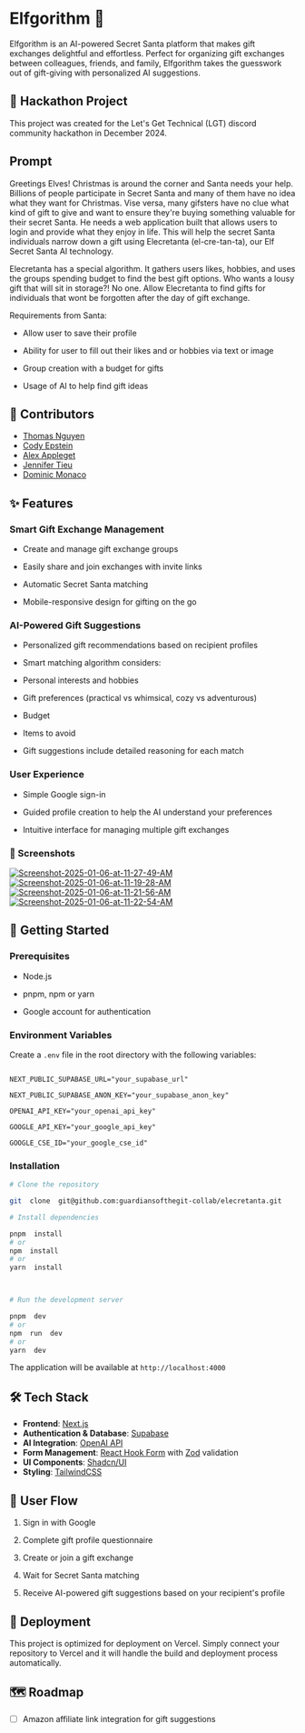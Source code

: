 # Elfgorithm 🎅

Elfgorithm is an AI-powered Secret Santa platform that makes gift exchanges delightful and effortless. Perfect for organizing gift exchanges between colleagues, friends, and family, Elfgorithm takes the guesswork out of gift-giving with personalized AI suggestions.

## 🎄 Hackathon Project

This project was created for the Let's Get Technical (LGT) discord community hackathon in December 2024.

## Prompt

Greetings Elves! Christmas is around the corner and Santa needs your help. Billions of people participate in Secret Santa and many of them have no idea what they want for Christmas. Vise versa, many gifsters have no clue what kind of gift to give and want to ensure they're buying something valuable for their secret Santa. He needs a web application built that allows users to login and provide what they enjoy in life. This will help the secret Santa individuals narrow down a gift using Elecretanta (el-cre-tan-ta), our Elf Secret Santa AI technology.

Elecretanta has a special algorithm. It gathers users likes, hobbies, and uses the groups spending budget to find the best gift options. Who wants a lousy gift that will sit in storage?! No one. Allow Elecretanta to find gifts for individuals that wont be forgotten after the day of gift exchange.

Requirements from Santa:

- Allow user to save their profile

- Ability for user to fill out their likes and or hobbies via text or image

- Group creation with a budget for gifts

- Usage of AI to help find gift ideas

## 👥 Contributors

- [Thomas Nguyen](https://www.linkedin.com/in/thomasnguyensoftware/)
- [Cody Epstein](https://www.linkedin.com/in/cody-epstein/)
- [Alex Appleget](https://www.linkedin.com/in/alex-appleget/)
- [Jennifer Tieu](https://www.linkedin.com/in/jennifertieu/)
- [Dominic Monaco](https://www.linkedin.com/in/dominick-j-monaco/)

## ✨ Features

### Smart Gift Exchange Management

- Create and manage gift exchange groups

- Easily share and join exchanges with invite links

- Automatic Secret Santa matching

- Mobile-responsive design for gifting on the go

### AI-Powered Gift Suggestions

- Personalized gift recommendations based on recipient profiles

- Smart matching algorithm considers:

- Personal interests and hobbies

- Gift preferences (practical vs whimsical, cozy vs adventurous)

- Budget

- Items to avoid

- Gift suggestions include detailed reasoning for each match

### User Experience

- Simple Google sign-in

- Guided profile creation to help the AI understand your preferences

- Intuitive interface for managing multiple gift exchanges

### 📸 Screenshots

<a href="https://ibb.co/5v52h2j"><img src="https://i.ibb.co/q9RxYxg/Screenshot-2025-01-06-at-11-27-49-AM.png" alt="Screenshot-2025-01-06-at-11-27-49-AM" border="0"></a>
<a  href="https://ibb.co/3MyRRYn"><img  src="https://i.ibb.co/fnYDDGs/Screenshot-2025-01-06-at-11-19-28-AM.png"  alt="Screenshot-2025-01-06-at-11-19-28-AM"  border="0"></a>
<a  href="https://ibb.co/sK2wYVH"><img  src="https://i.ibb.co/x1DjT7H/Screenshot-2025-01-06-at-11-21-56-AM.png"  alt="Screenshot-2025-01-06-at-11-21-56-AM"  border="0"></a>
<a  href="https://ibb.co/hRQS1bW"><img  src="https://i.ibb.co/zh9zHpR/Screenshot-2025-01-06-at-11-22-54-AM.png"  alt="Screenshot-2025-01-06-at-11-22-54-AM"  border="0"></a>

## 🚀 Getting Started

### Prerequisites

- Node.js

- pnpm, npm or yarn

- Google account for authentication

### Environment Variables

Create a `.env` file in the root directory with the following variables:

```

NEXT_PUBLIC_SUPABASE_URL="your_supabase_url"

NEXT_PUBLIC_SUPABASE_ANON_KEY="your_supabase_anon_key"

OPENAI_API_KEY="your_openai_api_key"

GOOGLE_API_KEY="your_google_api_key"

GOOGLE_CSE_ID="your_google_cse_id"

```

### Installation

```bash
# Clone the repository

git  clone  git@github.com:guardiansofthegit-collab/elecretanta.git

# Install dependencies

pnpm  install
# or
npm  install
# or
yarn  install



# Run the development server

pnpm  dev
# or
npm  run  dev
# or
yarn  dev
```

The application will be available at `http://localhost:4000`

## 🛠 Tech Stack

- **Frontend**: [Next.js](https://nextjs.org/)
- **Authentication & Database**: [Supabase](https://supabase.com/)
- **AI Integration**: [OpenAI API](https://platform.openai.com/docs/overview)
- **Form Management**: [React Hook Form](https://react-hook-form.com/) with [Zod](https://zod.dev/) validation
- **UI Components**: [Shadcn/UI](https://ui.shadcn.com/)
- **Styling**: [TailwindCSS](https://tailwindcss.com/)

## 📱 User Flow

1. Sign in with Google

2. Complete gift profile questionnaire

3. Create or join a gift exchange

4. Wait for Secret Santa matching

5. Receive AI-powered gift suggestions based on your recipient's profile

## 🚀 Deployment

This project is optimized for deployment on Vercel. Simply connect your repository to Vercel and it will handle the build and deployment process automatically.

## 🗺 Roadmap

- [ ] Amazon affiliate link integration for gift suggestions
